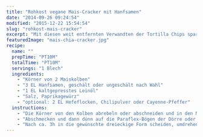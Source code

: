 ```yaml
---
title: "Rohkost vegane Mais-Cracker mit Hanfsamen"
date: "2014-09-26 09:24:54"
modified: "2015-12-22 15:54:54"
slug: "rohkost-mais-cracker"
excerpt: "Mit diesen weit entfernten Verwandten der Tortilla Chips spart man sich ungesunde Fette, dafür bekommt man alle enthaltenen plus die Bonus-Nährstoffe der Hanfsamen ab. "
featuredImage: "mais-chia-cracker.jpg"
recipe:
  name: ""
  prepTime: "PT10M"
  totalTime: "PT10M"
  servings: "1 Blech"
  ingredients:
    - "Körner von 2 Maiskolben"
    - "3 EL Hanfsamen, geschält oder ungeschält nach Wahl"
    - "1 EL kaltgepresstes Leinöl"
    - "Salz, Paprikagewürz"
    - "optional: 2 EL Hefeflocken, Chilipulver oder Cayenne-Pfeffer"
  instructions:
    - "Die Körner von den Kolben abrebeln oder abschneiden und in den Mixbecher geben. Alle weiteren Zutaten dazugeben und kurz mixen. Es sollte nicht ganz fein werden."
    - "Abschmecken und dann dünn auf die Paraflex-Bögen der Dörre oder auf ein Backpapier streichen und für 7-8h bei max. 42°C in der Dörre oder bei der niedrigsten Temperatur im Backrohr mit Heißluft trocknen."
    - "Nach ca. 3h in die gewünschte dreieckige Form scheiden, umdrehen und solange weiter dörren bis sie ganz durchgetrocknet sind."
---
```


